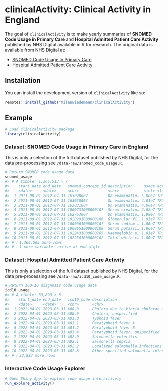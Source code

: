 
<!-- README.md is generated from README.Rmd. Please edit that file -->

# clinicalActivity: Clinical Activity in England

<!-- badges: start -->

<!-- badges: end -->

The goal of `clinicalActivity` is to make yearly summaries of **SNOMED
Code Usage in Primary Care** and **Hospital Admitted Patient Care
Activity** published by NHS Digital available in R for research. The
original data is available from NHS Digital at:

- [SNOMED Code Usage in Primary
  Care](https://digital.nhs.uk/data-and-information/publications/statistical/mi-snomed-code-usage-in-primary-care)
- [Hospital Admitted Patient Care
  Activity](https://digital.nhs.uk/data-and-information/publications/statistical/hospital-admitted-patient-care-activity)

## Installation

You can install the development version of `clinicalActivity` like so:

``` r
remotes::install_github("milanwiedemann/clinicalActivity")
```

## Example

``` r
# Load clinicalActivity package
library(clinicalActivity)
```

### Dataset: SNOMED Code Usage in Primary Care in England

This is only a selection of the full dataset published by NHS Digital,
for the data pre-processing see `/data-raw/snomed_code_usage.R`.

``` r
# Return SNOMED code usage data
snomed_usage
#> # A tibble: 1,366,513 × 7
#>    start_date end_date   snomed_concept_id description     usage active_at_start
#>    <date>     <date>     <chr>             <chr>           <int> <lgl>          
#>  1 2011-08-01 2012-07-31 163020007         On examinatio… 5.80e7 TRUE           
#>  2 2011-08-01 2012-07-31 163030003         On examinatio… 4.01e7 TRUE           
#>  3 2011-08-01 2012-07-31 163031004         On examinatio… 4.00e7 TRUE           
#>  4 2011-08-01 2012-07-31 1000731000000107  Serum creatin… 2.02e7 TRUE           
#>  5 2011-08-01 2012-07-31 162763007         On examinatio… 1.98e7 TRUE           
#>  6 2011-08-01 2012-07-31 1020291000000106  Glomerular fi… 1.93e7 TRUE           
#>  7 2011-08-01 2012-07-31 1000661000000107  Serum sodium … 1.86e7 TRUE           
#>  8 2011-08-01 2012-07-31 1000651000000109  Serum potassi… 1.86e7 TRUE           
#>  9 2011-08-01 2012-07-31 1022431000000105  Haemoglobin e… 1.81e7 TRUE           
#> 10 2011-08-01 2012-07-31 1022541000000102  Total white c… 1.80e7 TRUE           
#> # ℹ 1,366,503 more rows
#> # ℹ 1 more variable: active_at_end <lgl>
```

### Dataset: Hospital Admitted Patient Care Activity

This is only a selection of the full dataset published by NHS Digital,
for the data pre-processing see `/data-raw/icd10_code_usage.R`.

``` r
# Return ICD-10 diagnosis code usage data
icd10_usage
#> # A tibble: 33,893 × 5
#>    start_date end_date   icd10_code description                            usage
#>    <date>     <date>     <chr>      <chr>                                  <int>
#>  1 2022-04-01 2023-03-31 A00.0      Cholera due to Vibrio cholerae 01, bi…     3
#>  2 2022-04-01 2023-03-31 A00.9      Cholera, unspecified                      23
#>  3 2022-04-01 2023-03-31 A01.0      Typhoid fever                            657
#>  4 2022-04-01 2023-03-31 A01.1      Paratyphoid fever A                       71
#>  5 2022-04-01 2023-03-31 A01.2      Paratyphoid fever B                       13
#>  6 2022-04-01 2023-03-31 A01.4      Paratyphoid fever, unspecified            28
#>  7 2022-04-01 2023-03-31 A02.0      Salmonella enteritis                    1762
#>  8 2022-04-01 2023-03-31 A02.1      Salmonella sepsis                        243
#>  9 2022-04-01 2023-03-31 A02.2      Localized salmonella infections           74
#> 10 2022-04-01 2023-03-31 A02.8      Other specified salmonella infections     37
#> # ℹ 33,883 more rows
```

### Interactive Code Usage Explorer

``` r
# Open Shiny App to explore code usage interactively 
run_explore_activity()
```
